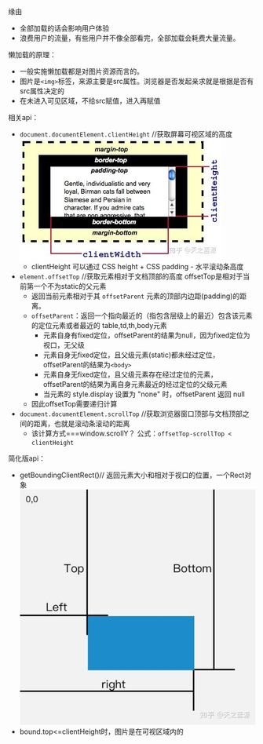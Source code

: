 缘由
- 全部加载的话会影响用户体验
- 浪费用户的流量，有些用户并不像全部看完，全部加载会耗费大量流量。

懒加载的原理：
- 一般实施懒加载都是对图片资源而言的。
- 图片是`<img>`标签，来源主要是src属性。浏览器是否发起亲求就是根据是否有src属性决定的
- 在未进入可见区域，不给src赋值，进入再赋值

相关api：
- `document.documentElement.clientHeight` //获取屏幕可视区域的高度 ![](../img/clientHeight.jpg)
  - clientHeight 可以通过 CSS height + CSS padding - 水平滚动条高度 
- `element.offsetTop` //获取元素相对于文档顶部的高度   offsetTop是相对于当前第一个不为static的父元素
  - 返回当前元素相对于其 `offsetParent` 元素的顶部内边距(padding)的距离。
  - `offsetParent`：返回一个指向最近的（指包含层级上的最近）包含该元素的定位元素或者最近的 table,td,th,body元素
    - 元素自身有fixed定位，offsetParent的结果为null，因为fixed定位为视口，无父级
    - 元素自身无fixed定位，且父级元素(static)都未经过定位，offsetParent的结果为`<body>`
    - 元素自身无fixed定位，且父级元素存在经过定位的元素，offsetParent的结果为离自身元素最近的经过定位的父级元素
    - 当元素的 style.display 设置为 "none" 时，offsetParent 返回 null
  - 因此offsetTop需要递归计算
- `document.documentElement.scrollTop` //获取浏览器窗口顶部与文档顶部之间的距离，也就是滚动条滚动的距离 
  - 该计算方式===window.scrollY？
公式：`offsetTop-scrollTop < clientHeight`

简化版api：
- getBoundingClientRect()// 返回元素大小和相对于视口的位置，一个Rect对象 ![](../img/Rect.jpg)
- bound.top<=clientHeight时，图片是在可视区域内的